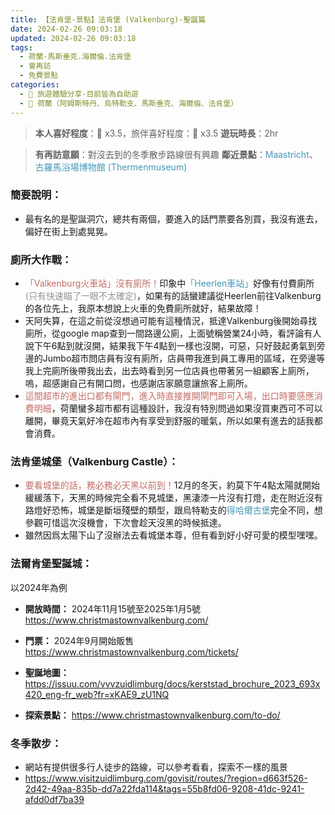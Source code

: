 ```yaml
---
title: 【法肯堡-景點】法肯堡 (Valkenburg)-聖誕篇
date: 2024-02-26 09:03:18
updated: 2024-02-26 09:03:18
tags:
  - 荷蘭-馬斯垂克.海爾倫.法肯堡
  - 會再訪
  - 免費景點   
categories: 
  - 🌴 旅遊體驗分享-目前皆為自助遊
  - 🥥 荷蘭（阿姆斯特丹、烏特勒支、馬斯垂克、海爾倫、法肯堡）
---
```

>**本人喜好程度**：🌝 x3.5，旅伴喜好程度：🌝 x3.5
>**遊玩時長**：2hr
<!-- more -->
>**有再訪意願**：對沒去到的冬季散步路線很有興趣
>**鄰近景點**：<font color=#4599B6>Maastricht</font>、<font color=#4599B6>古羅馬浴場博物館 (Thermenmuseum) </font>

### 簡要說明：
+ 最有名的是聖誕洞穴，總共有兩個，要進入的話門票要各別買，我沒有進去，偏好在街上到處晃晃。
### 廁所大作戰：
+ <font color=#c36d67>「Valkenburg火車站」沒有廁所！</font>印象中<font color=#4599B6>「Heerlen車站」</font>好像有付費廁所<font color=#909497>(只有快速瞄了一眼不太確定)</font>，如果有的話蠻建議從Heerlen前往Valkenburg的各位先上，我原本想說上火車的免費廁所就好，結果故障！
+ 天阿失算，在這之前從沒想過可能有這種情況，抵達Valkenburg後開始尋找廁所，從google map查到一間路邊公廁，上面號稱營業24小時，看評論有人說下午6點到就沒開，結果我下午4點到一樣也沒開，可惡，只好鼓起勇氣到旁邊的Jumbo超市問店員有沒有廁所，店員帶我進到員工專用的區域，在旁邊等我上完廁所後帶我出去，出去時看到另一位店員也帶著另一組顧客上廁所，嗚，超感謝自己有開口問，也感謝店家願意讓旅客上廁所。
+ <font color=#c36d67>這間超市的進出口都有閘門，進入時直接推開閘門即可入場，出口時要感應消費明細</font>，荷蘭蠻多超市都有這種設計，我沒有特別問過如果沒買東西可不可以離開，畢竟天氣好冷在超市內有享受到舒服的暖氣，所以如果有進去的話我都會消費。
### 法肯堡城堡（Valkenburg Castle）：
+ <font color=#c36d67>要看城堡的話，務必務必天黑以前到！</font>12月的冬天，約莫下午4點太陽就開始緩緩落下，天黑的時候完全看不見城堡，黑淒漆一片沒有打燈，走在附近沒有路燈好恐怖，城堡是斷垣殘壁的類型，跟烏特勒支的<font color=#4599B6>得哈爾古堡</font>完全不同，想參觀可惜這次沒機會，下次會趁天沒黑的時候抵達。
+ 雖然因爲太陽下山了沒辦法去看城堡本尊，但有看到好小好可愛的模型嘿嘿。
### 法爾肯堡聖誕城：
以2024年為例
+ **開放時間：**
2024年11月15號至2025年1月5號
https://www.christmastownvalkenburg.com/

+ **門票：**
2024年9月開始販售
https://www.christmastownvalkenburg.com/tickets/

+ **聖誕地圖：**
https://issuu.com/vvvzuidlimburg/docs/kerststad_brochure_2023_693x420_eng-fr_web?fr=xKAE9_zU1NQ 

+ **探索景點：**
https://www.christmastownvalkenburg.com/to-do/

### 冬季散步：
+ 網站有提供很多行人徒步的路線，可以參考看看，探索不一樣的風景
+ https://www.visitzuidlimburg.com/govisit/routes/?region=d663f526-2d42-49aa-835b-dd7a22fda114&tags=55b8fd06-9208-41dc-9241-afdd0df7ba39
